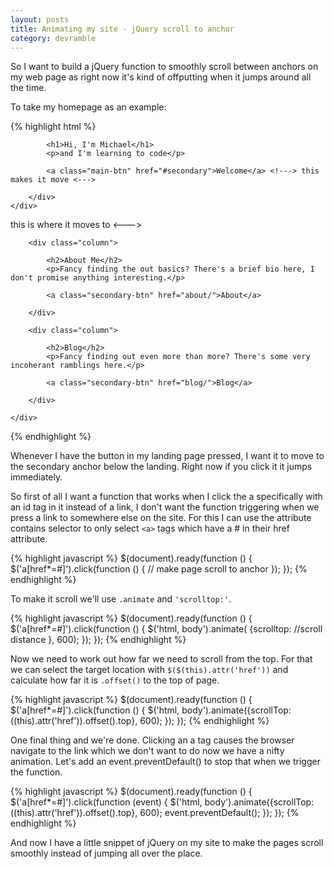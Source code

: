```yaml
---
layout: posts
title: Animating my site - jQuery scroll to anchor
category: devramble
---
```


So I want to build a jQuery function to smoothly scroll between anchors on my web page as right now it's kind of offputting when it jumps around all the time.

To take my homepage as an example:

{% highlight html %}

<div class="landing">
    <div class="container">
        <div class="main">
            
            <h1>Hi, I'm Michael</h1>
            <p>and I'm learning to code</p>
            
            <a class="main-btn" href="#secondary">Welcome</a> <!---> this makes it move <--->
            
        </div>
    </div>
</div>

<div class="secondary" id="secondary"> <!---> this is where it moves to <--->
    <div class="container">
        
        <div class="column">
        
            <h2>About Me</h2>
            <p>Fancy finding the out basics? There's a brief bio here, I don't promise anything interesting.</p>
            
            <a class="secondary-btn" href="about/">About</a>
        
        </div>
        
        <div class="column">
        
            <h2>Blog</h2>
            <p>Fancy finding out even more than more? There's some very incoherant ramblings here.</p>
            
            <a class="secondary-btn" href="blog/">Blog</a>
        
        </div>
        
    </div>
</div>

{% endhighlight %}

Whenever I have the button in my landing page pressed, I want it to move to the secondary anchor below the landing. Right now if you click it it jumps immediately.

So first of all I want a function that works when I click the a specifically with an id tag in it instead of a link, I don't want the function triggering when we press a link to somewhere else on the site. For this I can use the attribute contains selector to only select `<a>` tags which have a # in their href attribute.

{% highlight javascript %}
$(document).ready(function () {
    $('a[href*=#]').click(function () {
        // make page scroll to anchor
    });
});
{% endhighlight %}

To make it scroll we'll use `.animate` and `'scrolltop:'`.

{% highlight javascript %}
$(document).ready(function () {
    $('a[href*=#]').click(function () {
        $('html, body').animate(
            {scrolltop: //scroll distance
        }, 600);
    });
});
{% endhighlight %}

Now we need to work out how far we need to scroll from the top. For that we can select the target location with `$($(this).attr('href'))` and calculate how far it is `.offset()` to the top of page.

{% highlight javascript %}
$(document).ready(function () {
    $('a[href*=#]').click(function () {
        $('html, body').animate({scrollTop: $($(this).attr('href')).offset().top}, 600);
    });
});
{% endhighlight %}

One final thing and we're done. Clicking an a tag causes the browser navigate to the link which we don't want to do now we have a nifty animation. Let's add an event.preventDefault() to stop that when we trigger the function.

{% highlight javascript %}
$(document).ready(function () {
    $('a[href*=#]').click(function (event) {
        $('html, body').animate({scrollTop: $($(this).attr('href')).offset().top}, 600);
        event.preventDefault();
    });
});
{% endhighlight %}

And now I have a little snippet of jQuery on my site to make the pages scroll smoothly instead of jumping all over the place.